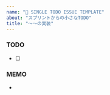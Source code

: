 ```yaml
---
name: "📝 SINGLE TODO ISSUE TEMPLATE"
about: "スプリントからの小さなTODO"
title: "〜〜の実装"
---
```


### TODO
- [ ] 

### MEMO
- 